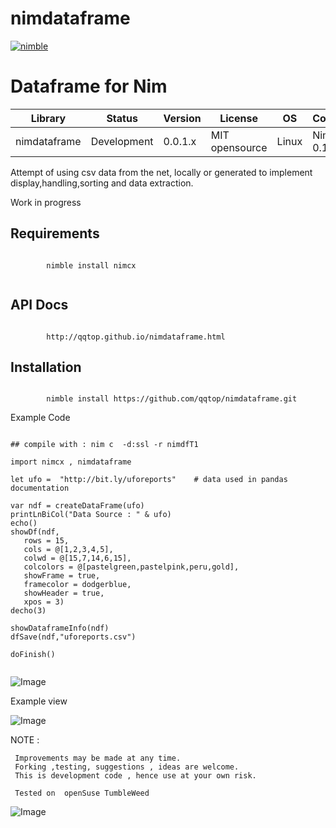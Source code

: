 
# nimdataframe

[![nimble](https://raw.githubusercontent.com/yglukhov/nimble-tag/master/nimble.png)](https://github.com/yglukhov/nimble-tag)


Dataframe for Nim 
==========================


| Library      | Status      | Version | License        | OS     | Compiler       |
|--------------|-------------|---------|----------------|--------|----------------|
| nimdataframe | Development | 0.0.1.x | MIT opensource | Linux  | Nim >= 0.17.2  |


 Attempt of using csv data from the net, locally or generated to implement
 display,handling,sorting and data extraction. 
 
 
 Work in progress
 
 
Requirements
------------
```nimrod
                  
        nimble install nimcx
 
```

              
API Docs
--------
```nimrod

        http://qqtop.github.io/nimdataframe.html

```

Installation
------------
```nimrod

        nimble install https://github.com/qqtop/nimdataframe.git

```
     
Example Code 
 
```nimrod

## compile with : nim c  -d:ssl -r nimdfT1

import nimcx , nimdataframe 

let ufo =  "http://bit.ly/uforeports"    # data used in pandas documentation
 
var ndf = createDataFrame(ufo)
printLnBiCol("Data Source : " & ufo)
echo()
showDf(ndf,
   rows = 15,
   cols = @[1,2,3,4,5],
   colwd = @[15,7,14,6,15],
   colcolors = @[pastelgreen,pastelpink,peru,gold],
   showFrame = true,
   framecolor = dodgerblue,
   showHeader = true,
   xpos = 3) 
decho(3)

showDataframeInfo(ndf)
dfSave(ndf,"uforeports.csv")

doFinish()


```

![Image](http://qqtop.github.io/nimdataframe1.png?raw=true)


Example view

![Image](http://qqtop.github.io/nimdataframe3.png?raw=true)


NOTE : 
  
     Improvements may be made at any time.              
     Forking ,testing, suggestions , ideas are welcome.
     This is development code , hence use at your own risk.
     
     Tested on  openSuse TumbleWeed
              
![Image](http://qqtop.github.io/qqtop-small.png?raw=true)

